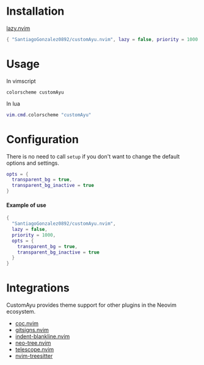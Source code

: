 # Installation

[lazy.nvim](https://github.com/folke/lazy.nvim)
```lua
{ "SantiagoGonzalez0892/customAyu.nvim", lazy = false, priority = 1000 }
```


# Usage

In vimscript
```vim
colorscheme customAyu
```

In lua
```lua
vim.cmd.colorscheme "customAyu"
```

# Configuration

There is no need to call `setup` if you don't want to change the default options and settings.

```lua
opts = {
  transparent_bg = true,
  transparent_bg_inactive = true
}
```

#### Example of use
```lua
{ 
  "SantiagoGonzalez0892/customAyu.nvim",
  lazy = false,
  priority = 1000,
  opts = {
    transparent_bg = true,
    transparent_bg_inactive = true
  } 
}
```

# Integrations
CustomAyu provides theme support for other plugins in the Neovim ecosystem.

- [coc.nvim](https://github.com/neoclide/coc.nvim)
- [gitsigns.nvim](https://github.com/lewis6991/gitsigns.nvim)
- [indent-blankline.nvim](https://github.com/lukas-reineke/indent-blankline.nvim)
- [neo-tree.nvim](https://github.com/nvim-neo-tree/neo-tree.nvim)
- [telescope.nvim](https://github.com/nvim-telescope/telescope.nvim)
- [nvim-treesitter](https://github.com/nvim-treesitter/nvim-treesitter)
